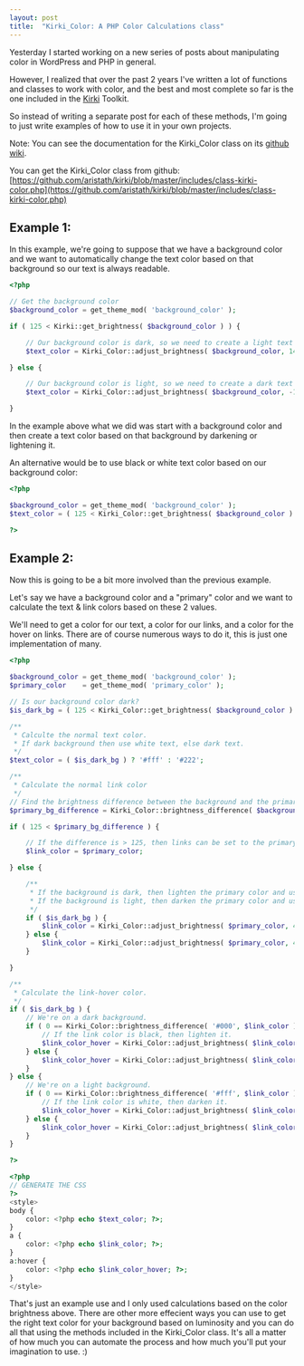 ```yaml
---
layout: post
title:  "Kirki_Color: A PHP Color Calculations class"
---
```


Yesterday I started working on a new series of posts about manipulating color in WordPress and PHP in general.

However, I realized that over the past 2 years I've written a lot of functions and classes to work with color, and the best and most complete so far is the one included in the [Kirki](http://kirki.org) Toolkit.

So instead of writing a separate post for each of these methods, I'm going to just write examples of how to use it in your own projects.

Note: You can see the documentation for the Kirki_Color class on its [github wiki](https://github.com/reduxframework/kirki/wiki/Kirki_Color).

You can get the Kirki_Color class from github: [https://github.com/aristath/kirki/blob/master/includes/class-kirki-color.php](https://github.com/aristath/kirki/blob/master/includes/class-kirki-color.php)

## Example 1:

In this example, we're going to suppose that we have a background color and we want to automatically change the text color based on that background so our text is always readable.

```php
<?php

// Get the background color
$background_color = get_theme_mod( 'background_color' );

if ( 125 < Kirki::get_brightness( $background_color ) ) {

    // Our background color is dark, so we need to create a light text color.
    $text_color = Kirki_Color::adjust_brightness( $background_color, 140 );

} else {

    // Our background color is light, so we need to create a dark text color
    $text_color = Kirki_Color::adjust_brightness( $background_color, -140 );

}
```
In the example above what we did was start with a background color and then create a text color based on that background by darkening or lightening it.

An alternative would be to use black or white text color based on our background color:

```php
<?php

$background_color = get_theme_mod( 'background_color' );
$text_color = ( 125 < Kirki_Color::get_brightness( $background_color ) ) ? '#fff' : '#333';

?>
```

## Example 2:

Now this is going to be a bit more involved than the previous example.

Let's say we have a background color and a "primary" color and we want to calculate the text & link colors based on these 2 values.

We'll need to get a color for our text, a color for our links, and a color for the hover on links. There are of course numerous ways to do it, this is just one implementation of many.

```php
<?php

$background_color = get_theme_mod( 'background_color' );
$primary_color    = get_theme_mod( 'primary_color' );

// Is our background color dark?
$is_dark_bg = ( 125 < Kirki_Color::get_brightness( $background_color ) ) ? true : false;

/**
 * Calculte the normal text color.
 * If dark background then use white text, else dark text.
 */
$text_color = ( $is_dark_bg ) ? '#fff' : '#222';

/**
 * Calculate the normal link color
 */
// Find the brightness difference between the background and the primary color.
$primary_bg_difference = Kirki_Color::brightness_difference( $background_color, $primary_color );

if ( 125 < $primary_bg_difference ) {

    // If the difference is > 125, then links can be set to the primary color.
    $link_color = $primary_color;

} else {

    /**
     * If the background is dark, then lighten the primary color and use as link color.
     * If the background is light, then darken the primary color and use as link color.
     */
    if ( $is_dark_bg ) {
        $link_color = Kirki_Color::adjust_brightness( $primary_color, 40 );
    } else {
        $link_color = Kirki_Color::adjust_brightness( $primary_color, 40 );
    }

}

/**
 * Calculate the link-hover color.
 */
if ( $is_dark_bg ) {
    // We're on a dark background.
    if ( 0 == Kirki_Color::brightness_difference( '#000', $link_color ) ) {
        // If the link color is black, then lighten it.
        $link_color_hover = Kirki_Color::adjust_brightness( $link_color, 10 );
    } else {
        $link_color_hover = Kirki_Color::adjust_brightness( $link_color, -10 );
    }
} else {
    // We're on a light background.
    if ( 0 == Kirki_Color::brightness_difference( '#fff', $link_color ) ) {
        // If the link color is white, then darken it.
        $link_color_hover = Kirki_Color::adjust_brightness( $link_color, -10 );
    } else {
        $link_color_hover = Kirki_Color::adjust_brightness( $link_color, 10 );
    }
}

?>

<?php
// GENERATE THE CSS
?>
<style>
body {
    color: <?php echo $text_color; ?>;
}
a {
    color: <?php echo $link_color; ?>;
}
a:hover {
    color: <?php echo $link_color_hover; ?>;
}
</style>
```

That's just an example use and I only used calculations based on the color brightness above.
There are other more effecient ways you can use to get the right text color for your background based on luminosity and you can do all that using the methods included in the Kirki_Color class. It's all a matter of how much you can automate the process and how much you'll put your imagination to use. :)
